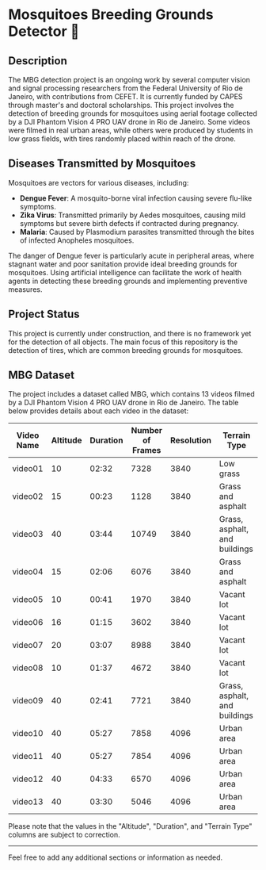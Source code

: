 # Mosquitoes Breeding Grounds Detector 🦟

## Description
The MBG detection project is an ongoing work by several computer vision and signal processing researchers from the Federal University of Rio de Janeiro, with contributions from CEFET. It is currently funded by CAPES through master's and doctoral scholarships.
This project involves the detection of breeding grounds for mosquitoes using aerial footage collected by a DJI Phantom Vision 4 PRO UAV drone in Rio de Janeiro. Some videos were filmed in real urban areas, while others were produced by students in low grass fields, with tires randomly placed within reach of the drone.

## Diseases Transmitted by Mosquitoes
Mosquitoes are vectors for various diseases, including:
- **Dengue Fever**: A mosquito-borne viral infection causing severe flu-like symptoms.
- **Zika Virus**: Transmitted primarily by Aedes mosquitoes, causing mild symptoms but severe birth defects if contracted during pregnancy.
- **Malaria**: Caused by Plasmodium parasites transmitted through the bites of infected Anopheles mosquitoes.

The danger of Dengue fever is particularly acute in peripheral areas, where stagnant water and poor sanitation provide ideal breeding grounds for mosquitoes. Using artificial intelligence can facilitate the work of health agents in detecting these breeding grounds and implementing preventive measures.

## Project Status
This project is currently under construction, and there is no framework yet for the detection of all objects. The main focus of this repository is the detection of tires, which are common breeding grounds for mosquitoes.

## MBG Dataset
The project includes a dataset called MBG, which contains 13 videos filmed by a DJI Phantom Vision 4 PRO UAV drone in Rio de Janeiro. The table below provides details about each video in the dataset:

| Video Name            | Altitude       | Duration | Number of Frames | Resolution | Terrain Type    |
|-----------------------|----------------|----------|------------------|------------|-----------------|
| video01               |  10  | 02:32    | 7328             | 3840       | Low grass       |
| video02               | 15  | 00:23    | 1128             | 3840       | Grass and asphalt |
| video03               | 40 | 03:44 | 10749      | 3840       | Grass, asphalt, and buildings |
| video04               |  15     | 02:06    | 6076             | 3840       | Grass and asphalt |
| video05               | 10 | 00:41  | 1970             | 3840       | Vacant lot      |
| video06               |   16         | 01:15    | 3602             | 3840       | Vacant lot      |
| video07               |    20  | 03:07    | 8988             | 3840       | Vacant lot      |
| video08               | 10 | 01:37 | 4672         | 3840       | Vacant lot      |
| video09               |  40 | 02:41    | 7721             | 3840       | Grass, asphalt, and buildings |
| video10               |    40  | 05:27    | 7858             | 4096       | Urban area      |
| video11               |     40 | 05:27    | 7854             | 4096       | Urban area      |
| video12               |       40   | 04:33    | 6570             | 4096       | Urban area      |
| video13               |         40  | 03:30    | 5046             | 4096       | Urban area      |

Please note that the values in the "Altitude", "Duration", and "Terrain Type" columns are subject to correction.

---

Feel free to add any additional sections or information as needed.

